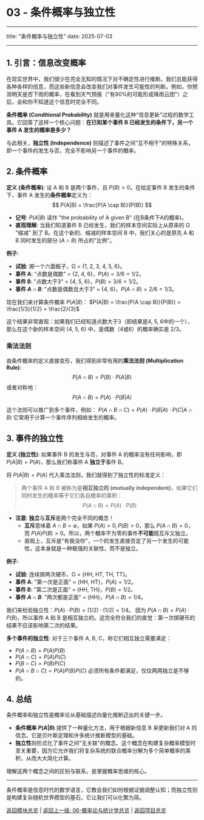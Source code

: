 # 03 - 条件概率与独立性

---

title: "条件概率与独立性"
date: 2025-07-03

---

## 1. 引言：信息改变概率

在现实世界中，我们很少在完全无知的情况下对不确定性进行推断。我们总能获得各种各样的信息，而这些新信息会改变我们对事件发生可能性的判断。例如，你预测明天是否下雨的概率，在看到天气预报（"有90%的可能形成降雨云团"）之后，会和你不知道这个信息时完全不同。

**条件概率 (Conditional Probability)** 就是用来量化这种"信息更新"过程的数学工具。它回答了这样一个核心问题：**在已知某个事件 B 已经发生的条件下，另一个事件 A 发生的概率是多少？**

与此相关，**独立性 (Independence)** 则描述了事件之间"互不相干"的特殊关系，即一个事件的发生与否，完全不影响另一个事件的概率。

## 2. 条件概率

**定义 (条件概率)**:
设 A 和 B 是两个事件，且 $P(B) > 0$。在给定事件 B 发生的条件下，事件 A 发生的**条件概率**定义为：
$$ P(A|B) = \frac{P(A \cap B)}{P(B)} $$

- **记号**: $P(A|B)$ 读作 "the probability of A given B" (在B条件下A的概率)。
- **直观理解**: 当我们知道事件 B 已经发生，我们的样本空间实际上从原来的 Ω "缩减" 到了 B。在这个新的、缩减的样本空间 B 中，我们关心的是原先 A 和 B 同时发生的部分 ($A \cap B$) 所占的"比例"。

**例子**:

- **试验**: 掷一个六面骰子，Ω = {1, 2, 3, 4, 5, 6}。
- **事件 A**: "点数是偶数" = {2, 4, 6}，$P(A) = 3/6 = 1/2$。
- **事件 B**: "点数大于3" = {4, 5, 6}，$P(B) = 3/6 = 1/2$。
- **事件 $A \cap B$**: "点数是偶数且大于3" = {4, 6}，$P(A \cap B) = 2/6 = 1/3$。

现在我们来计算条件概率 $P(A|B)$：
$P(A|B) = \frac{P(A \cap B)}{P(B)} = \frac{1/3}{1/2} = \frac{2}{3}$

这个结果非常直观：如果我们已经知道点数大于3（即结果是4, 5, 6中的一个），那么在这个新的样本空间 {4, 5, 6} 中，是偶数（4或6）的概率确实是 2/3。

### 乘法法则

由条件概率的定义直接变形，我们得到非常有用的**乘法法则 (Multiplication Rule)**:
$$ P(A \cap B) = P(B) \cdot P(A|B) $$
或者对称地：
$$ P(A \cap B) = P(A) \cdot P(B|A) $$

这个法则可以推广到多个事件，例如：
$P(A \cap B \cap C) = P(A) \cdot P(B|A) \cdot P(C|A \cap B)$
它常用于计算一个事件序列相继发生的概率。

## 3. 事件的独立性

**定义 (独立性)**:
如果事件 B 的发生与否，对事件 A 的概率没有任何影响，即 $P(A|B) = P(A)$，那么我们称事件 A **独立于**事件 B。

将 $P(A|B) = P(A)$ 代入乘法法则，我们就得到了独立性的标准定义：

> 两个事件 A 和 B 被称为是**相互独立的 (mutually independent)**，如果它们同时发生的概率等于它们各自概率的乘积：
> $$ P(A \cap B) = P(A) \cdot P(B) $$

- **注意**: **独立**与**互斥**是两个完全不同的概念！
  - **互斥**意味着 $A \cap B = \emptyset$，如果 $P(A)>0, P(B)>0$，那么 $P(A \cap B)=0$，而 $P(A)P(B)>0$。所以，两个概率不为零的事件**不可能**既互斥又独立。
  - 直观上，互斥是"有我没你"，一个的发生直接否定了另一个发生的可能性，这本身就是一种极强的关联性，而不是独立。

**例子**:

- **试验**: 连续掷两次硬币，Ω = {HH, HT, TH, TT}。
- **事件 A**: "第一次是正面" = {HH, HT}，$P(A) = 1/2$。
- **事件 B**: "第二次是正面" = {HH, TH}，$P(B) = 1/2$。
- **事件 $A \cap B$**: "两次都是正面" = {HH}，$P(A \cap B) = 1/4$。

我们来检验独立性：$P(A) \cdot P(B) = (1/2) \cdot (1/2) = 1/4$。
因为 $P(A \cap B) = P(A) \cdot P(B)$，所以事件 A 和 B 是相互独立的。这完全符合我们的直觉：第一次掷硬币的结果不应该影响第二次的结果。

**多个事件的独立性**:
对于三个事件 A, B, C，称它们相互独立需要满足：

- $P(A \cap B) = P(A)P(B)$
- $P(A \cap C) = P(A)P(C)$
- $P(B \cap C) = P(B)P(C)$
- $P(A \cap B \cap C) = P(A)P(B)P(C)$
必须所有条件都满足，仅仅两两独立是不够的。

## 4. 总结

条件概率和独立性是概率论从基础描述向量化推断迈出的关键一步。

- **条件概率 $P(A|B)$** 提供了一种量化方法，用于根据新信息 B 来更新我们对 A 的信念。它是贝叶斯定理和许多统计推断模型的基础。
- **独立性**则形式化了事件之间"无关联"的概念。这个概念在构建复杂概率模型时至关重要，因为它允许我们将复杂系统的联合概率分解为多个简单概率的乘积，从而大大简化计算。

理解这两个概念之间的区别与联系，是掌握概率思维的核心。

---
条件概率是信息时代的数学语言，它教会我们如何根据证据调整认知；而独立性则是构建复杂随机世界模型的基石，它让我们可以化繁为简。

[返回模块总览](./00-模块总览.md) | [返回上一级: 06-概率论与统计学总览](../00-06-概率论与统计学总览.md) | [返回项目总览](../../09-项目总览/00-项目总览.md)

